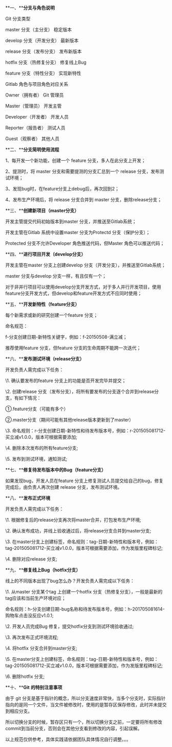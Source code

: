 ​    

**一、****分支与角色说明**

Git 分支类型

master 分支（主分支） 稳定版本

develop 分支（开发分支） 最新版本

release 分支（发布分支） 发布新版本

hotfix 分支（热修复分支） 修复线上Bug

feature 分支（特性分支） 实现新特性

Gitlab 角色与项目角色对应关系

Owner（拥有者） Git 管理员

Master（管理员） 开发主管

Developer（开发者） 开发人员

Reporter（报告者） 测试人员

Guest（观察者） 其他人员

 

**二、****分支简明使用流程**

1、每开发一个新功能，创建一个 feature 分支，多人在此分支上开发；

2、提测时，将 master 分支和需要提测的分支汇总到一个 release 分支，发布测试环境；

3、发现bug时，在feature分支上debug后，再次回到2；

4、发布生产环境后，将 release 分支合并到 master 分支，删除release分支；

 

**三、****创建新项目（master分支）**

开发主管提交代码初始版本到master 分支，并推送至Gitlab系统；

开发主管在Gitlab 系统中设置master 分支为Protectd 分支（保护分支）；

Protected 分支不允许Developer 角色推送代码，但Master 角色可以推送代码；

 

**四、****进行项目开发（develop分支）**

开发主管在master 分支上创建develop 分支（开发分支），并推送至Gitlab系统；

master 分支与develop 分支一样，有且仅有一个；

对于非并行项目可以使用develop分支开发方式，对于多人并行开发项目，使用feature分支开发方式，但develop和feature开发方式不应同时使用；

 

**五、****开发新特性（feature分支）**

每个新需求或新的研究创建一个feature 分支；

命名规范：

f-分支创建日期-新特性关键字，例如：f-20150508-满立减；

推荐使用feature 分支，但feature 分支的生命周期不能跨一次迭代；

 

**六、****发布测试环境（release分支）**

开发负责人需完成以下任务：

\1. 确认要发布的feature 分支上的功能是否开发完毕并提交；

\2. 创建release 分支（发布分支），将所有要发布的分支逐个合并到release分支，有如下情况：

①.feature分支（可能有多个）

②.master分支（期间可能有其他release版本更新到了master）

\3. 命名规则：r-分支创建日期-新特性和待发布版本号，例如：r-201505081712-买立减v1.0.0，版本可根据需要添加;

\4. 删除本次发布的所有feature分支;

\5. 发布到测试环境，通知测试;

 

**七、****修复待发布版本中的Bug（feature分支）**

如果发现bug，开发人员在feature 分支上修复测试人员提交给自己的bug，修复完成后，由负责人再次创建 release 分支，发布测试环境。

 

**八、****发布正式环境**

开发负责人需完成以下任务：

\1. 根据修复后的release分支再次将master合并，打包发布生产环境;

\2. 确认发布成功，并线上验收通过后，将release分支合并到master分支;

\3. 在master分支上创建标签，命名规则：tag-日期-新特性和版本号，例如：tag-201505081712-买立减v1.0.0，版本可根据需要添加，作为发版里程碑标记;

\4. 删除对应release 分支;

 

**九、****修复线上Bug（hotfix分支）**

线上的不同版本出现了bug怎么办？开发负责人需完成以下任务：

\1. 从master 分支某个tag 上创建一个hotfix 分支（热修复分支），一般是最新的tag应该和当前生产环境对应；

命名规则：h-分支创建日期-bug名称和待发布版本号，例如：h-201705081614-购物车点击没反应v1.0.1;

\2. 开发人员完成Bug 修复，提交hotfix分支到测试环境验收通过;

\3. 再次发布正式环境流程;

\4. 将hotfix 分支合并到master分支;

\5. 在master分支上创建标签，命名规则：tag-日期-新特性和版本号，例如：tag-201505081712-买立减v1.0.0，版本可根据需要添加，作为发版里程碑标记;

\6. 删除hotfix 分支;

 

**十、****Git** **的特别注意事项**

由于 git 分支是基于指针的概念，所以分支速度非常快，当多个分支时，实际指针指向的是同一个文件，当文件被修改时，使用的是暂存区保存修改，此时并未提交到相应分支。

所以切换分支的时候，暂存区只有一个，所以切换分支之前，一定要将所有修改commit到当前分支，否则会在其他分支看到修改的内容，引起误解。

 

以上规范仅供参考，具体实践请依据团队具体情况自行调整。。。